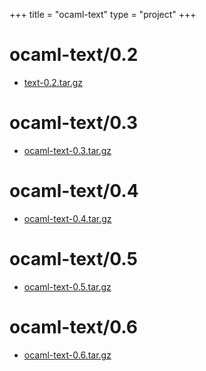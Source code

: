 +++
title = "ocaml-text"
type = "project"
+++

# ocaml-text/0.2
* [text-0.2.tar.gz](/ocaml-text/ocaml-text/0.2/text-0.2.tar.gz)

# ocaml-text/0.3
* [ocaml-text-0.3.tar.gz](/ocaml-text/ocaml-text/0.3/ocaml-text-0.3.tar.gz)

# ocaml-text/0.4
* [ocaml-text-0.4.tar.gz](/ocaml-text/ocaml-text/0.4/ocaml-text-0.4.tar.gz)

# ocaml-text/0.5
* [ocaml-text-0.5.tar.gz](/ocaml-text/ocaml-text/0.5/ocaml-text-0.5.tar.gz)

# ocaml-text/0.6
* [ocaml-text-0.6.tar.gz](/ocaml-text/ocaml-text/0.6/ocaml-text-0.6.tar.gz)
